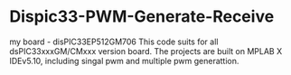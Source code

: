 # Dispic33-PWM-Generate-Receive
my board - disPIC33EP512GM706
This code suits for all dsPIC33xxxGM/CMxxx version board.
The projects are built on MPLAB X IDEv5.10, including singal pwm and multiple pwm generattion.
